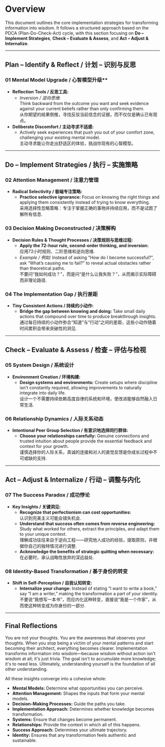 # Overview

This document outlines the core implementation strategies for transforming information into wisdom. It follows a structured approach based on the PDCA (Plan-Do-Check-Act) cycle, with this section focusing on **Do – Implement Strategies**, **Check – Evaluate & Assess**, and **Act – Adjust & Internalize**.

---

## Plan – Identify & Reflect / 计划 – 识别与反思

### 01 Mental Model Upgrade / 心智模型升级**  
- **Reflection Tools / 反思工具:**  
  - *Inversion / 逆向思维:*  
    Think backward from the outcome you want and seek evidence against your current beliefs rather than only confirming them.  
    从你期望的结果倒推，寻找反驳当前信念的证据，而不仅仅是确认已有观点。  
- **Deliberate Discomfort / 主动寻求不适感:**  
  - Actively seek experiences that push you out of your comfort zone, challenging your existing mental model.  
    主动寻求能让你走出舒适区的体验，挑战你现有的心智模型。

---

## Do – Implement Strategies / 执行 – 实施策略

### 02 Attention Management / 注意力管理  
- **Radical Selectivity / 极端专注策略:**  
  - **Practice selective ignorance:** Focus on knowing the right things and applying them consistently instead of trying to know everything.  
    采用选择性忽略策略：专注于掌握正确的事物并持续应用，而不是试图了解所有信息.

### 03 Decision Making Deconstructed / 决策解构  
- **Decision Rules & Thought Processes / 决策规则与思维过程:**  
  - **Apply the 72-hour rule, second-order thinking, and inversion:**  
    应用72小时规则、二阶思维和逆向思维.  
  - *Example / 例如:* Instead of asking “How do I become successful?”, ask “What’s causing me to fail?” to reveal actual obstacles rather than theoretical paths.  
    不要问“我如何成功？”，而是问“是什么让我失败？”，从而揭示实际障碍而非理论路径.

### 04 The Implementation Gap / 执行差距  
- **Tiny Consistent Actions / 持续的小动作:**  
  - **Bridge the gap between knowing and doing:** Take small daily actions that compound over time to produce breakthrough insights.  
    通过每日持续的小动作弥合“知道”与“行动”之间的差距，这些小动作随着时间累积会带来突破性的洞见.

---

## Check – Evaluate & Assess / 检查 – 评估与检视

### 05 System Design / 系统设计  
- **Environment Creation / 环境构建:**  
  - **Design systems and environments:** Create setups where discipline isn’t constantly required, allowing improvements to naturally integrate into daily life.  
    设计一个不需要持续依赖高度自律的系统和环境，使改进能够自然融入日常生活.

### 06 Relationship Dynamics / 人际关系动态  
- **Intentional Peer Group Selection / 有意识地选择同行群体:**  
  - **Choose your relationships carefully:** Genuine connections and trusted intuition about people provide the essential feedback and context for your growth.  
    谨慎选择你的人际关系，真诚的连接和对人的直觉反馈是你成长过程中不可或缺的支持.

---

## Act – Adjust & Internalize / 行动 – 调整与内化

### 07 The Success Paradox / 成功悖论  
- **Key Insights / 关键洞见:**  
  - **Recognize that perfectionism can cost opportunities:**  
    认识到完美主义可能会错失机会.  
  - **Understand that success often comes from reverse engineering:** Study what worked for others, extract the principles, and adapt them to your unique context.  
    理解成功往往来自于逆向工程——研究他人成功的经验，提取原则，并根据你自己的独特情况进行调整.  
  - **Acknowledge the benefits of strategic quitting when necessary:**  
    在必要时，承认战略性放弃的深远益处.

### 08 Identity-Based Transformation / 基于身份的转变  
- **Shift in Self-Perception / 自我认知转变:**  
  - **Internalize your change:** Instead of stating “I want to write a book,” say “I am a writer,” making the transformation a part of your identity.  
    不要说“我想写一本书”，而应内化这种转变，直接说“我是一个作家”，从而使这种转变成为你身份的一部分.

---

## Final Reflections

You are not your thoughts. You are the awareness that observes your thoughts. When you stop being a victim of your mental patterns and start becoming their architect, everything becomes clearer. Implementation transforms information into wisdom—because wisdom without action isn't wisdom at all; it's just trivia. The goal isn't to accumulate more knowledge; it's to need less. Ultimately, understanding yourself is the foundation of all other understanding.

All these insights converge into a cohesive whole:  
- **Mental Models:** Determine what opportunities you can perceive.  
- **Attention Management:** Shapes the inputs that form your mental models.  
- **Decision-Making Processes:** Guide the paths you take.  
- **Implementation Approach:** Determines whether knowledge becomes transformation.  
- **Systems:** Ensure that changes become permanent.  
- **Relationships:** Provide the context in which all of this happens.  
- **Success Approach:** Determines your ultimate trajectory.  
- **Identity:** Ensures that any transformation feels authentic and sustainable.
